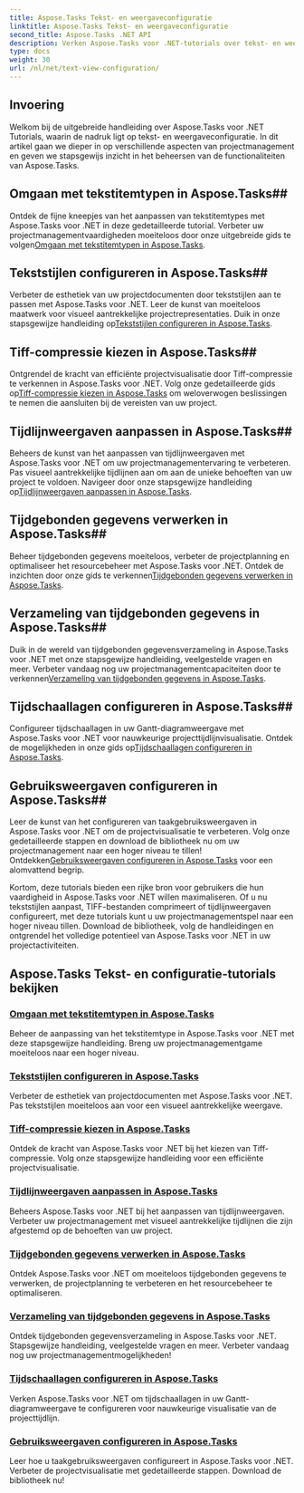 ```yaml
---
title: Aspose.Tasks Tekst- en weergaveconfiguratie
linktitle: Aspose.Tasks Tekst- en weergaveconfiguratie
second_title: Aspose.Tasks .NET API
description: Verken Aspose.Tasks voor .NET-tutorials over tekst- en weergaveconfiguratie. Mastertekststijlen, TIFF-compressie, tijdlijnweergaven en meer voor verbeterd projectbeheer.
type: docs
weight: 30
url: /nl/net/text-view-configuration/
---
```

## Invoering

Welkom bij de uitgebreide handleiding over Aspose.Tasks voor .NET Tutorials, waarin de nadruk ligt op tekst- en weergaveconfiguratie. In dit artikel gaan we dieper in op verschillende aspecten van projectmanagement en geven we stapsgewijs inzicht in het beheersen van de functionaliteiten van Aspose.Tasks.

## Omgaan met tekstitemtypen in Aspose.Tasks## 
 Ontdek de fijne kneepjes van het aanpassen van tekstitemtypes met Aspose.Tasks voor .NET in deze gedetailleerde tutorial. Verbeter uw projectmanagementvaardigheden moeiteloos door onze uitgebreide gids te volgen[Omgaan met tekstitemtypen in Aspose.Tasks](./text-item-types/). 

## Tekststijlen configureren in Aspose.Tasks## 
Verbeter de esthetiek van uw projectdocumenten door tekststijlen aan te passen met Aspose.Tasks voor .NET. Leer de kunst van moeiteloos maatwerk voor visueel aantrekkelijke projectrepresentaties. Duik in onze stapsgewijze handleiding op[Tekststijlen configureren in Aspose.Tasks](./text-styles/).

## Tiff-compressie kiezen in Aspose.Tasks## 
 Ontgrendel de kracht van efficiënte projectvisualisatie door Tiff-compressie te verkennen in Aspose.Tasks voor .NET. Volg onze gedetailleerde gids op[Tiff-compressie kiezen in Aspose.Tasks](./tiff-compression/) om weloverwogen beslissingen te nemen die aansluiten bij de vereisten van uw project.

## Tijdlijnweergaven aanpassen in Aspose.Tasks## 
 Beheers de kunst van het aanpassen van tijdlijnweergaven met Aspose.Tasks voor .NET om uw projectmanagementervaring te verbeteren. Pas visueel aantrekkelijke tijdlijnen aan om aan de unieke behoeften van uw project te voldoen. Navigeer door onze stapsgewijze handleiding op[Tijdlijnweergaven aanpassen in Aspose.Tasks](./timeline-views/).

## Tijdgebonden gegevens verwerken in Aspose.Tasks## 
Beheer tijdgebonden gegevens moeiteloos, verbeter de projectplanning en optimaliseer het resourcebeheer met Aspose.Tasks voor .NET. Ontdek de inzichten door onze gids te verkennen[Tijdgebonden gegevens verwerken in Aspose.Tasks](./timephased-data/).

## Verzameling van tijdgebonden gegevens in Aspose.Tasks## 
 Duik in de wereld van tijdgebonden gegevensverzameling in Aspose.Tasks voor .NET met onze stapsgewijze handleiding, veelgestelde vragen en meer. Verbeter vandaag nog uw projectmanagementcapaciteiten door te verkennen[Verzameling van tijdgebonden gegevens in Aspose.Tasks](./timephased-data-collection/).

## Tijdschaallagen configureren in Aspose.Tasks## 
 Configureer tijdschaallagen in uw Gantt-diagramweergave met Aspose.Tasks voor .NET voor nauwkeurige projecttijdlijnvisualisatie. Ontdek de mogelijkheden in onze gids op[Tijdschaallagen configureren in Aspose.Tasks](./timescale-tiers/).

## Gebruiksweergaven configureren in Aspose.Tasks## 
Leer de kunst van het configureren van taakgebruiksweergaven in Aspose.Tasks voor .NET om de projectvisualisatie te verbeteren. Volg onze gedetailleerde stappen en download de bibliotheek nu om uw projectmanagement naar een hoger niveau te tillen! Ontdekken[Gebruiksweergaven configureren in Aspose.Tasks](./usage-views/) voor een alomvattend begrip.

Kortom, deze tutorials bieden een rijke bron voor gebruikers die hun vaardigheid in Aspose.Tasks voor .NET willen maximaliseren. Of u nu tekststijlen aanpast, TIFF-bestanden comprimeert of tijdlijnweergaven configureert, met deze tutorials kunt u uw projectmanagementspel naar een hoger niveau tillen. Download de bibliotheek, volg de handleidingen en ontgrendel het volledige potentieel van Aspose.Tasks voor .NET in uw projectactiviteiten.
## Aspose.Tasks Tekst- en configuratie-tutorials bekijken
### [Omgaan met tekstitemtypen in Aspose.Tasks](./text-item-types/)
Beheer de aanpassing van het tekstitemtype in Aspose.Tasks voor .NET met deze stapsgewijze handleiding. Breng uw projectmanagementgame moeiteloos naar een hoger niveau.
### [Tekststijlen configureren in Aspose.Tasks](./text-styles/)
Verbeter de esthetiek van projectdocumenten met Aspose.Tasks voor .NET. Pas tekststijlen moeiteloos aan voor een visueel aantrekkelijke weergave.
### [Tiff-compressie kiezen in Aspose.Tasks](./tiff-compression/)
Ontdek de kracht van Aspose.Tasks voor .NET bij het kiezen van Tiff-compressie. Volg onze stapsgewijze handleiding voor een efficiënte projectvisualisatie.
### [Tijdlijnweergaven aanpassen in Aspose.Tasks](./timeline-views/)
Beheers Aspose.Tasks voor .NET bij het aanpassen van tijdlijnweergaven. Verbeter uw projectmanagement met visueel aantrekkelijke tijdlijnen die zijn afgestemd op de behoeften van uw project.
### [Tijdgebonden gegevens verwerken in Aspose.Tasks](./timephased-data/)
Ontdek Aspose.Tasks voor .NET om moeiteloos tijdgebonden gegevens te verwerken, de projectplanning te verbeteren en het resourcebeheer te optimaliseren.
### [Verzameling van tijdgebonden gegevens in Aspose.Tasks](./timephased-data-collection/)
Ontdek tijdgebonden gegevensverzameling in Aspose.Tasks voor .NET. Stapsgewijze handleiding, veelgestelde vragen en meer. Verbeter vandaag nog uw projectmanagementmogelijkheden!
### [Tijdschaallagen configureren in Aspose.Tasks](./timescale-tiers/)
Verken Aspose.Tasks voor .NET om tijdschaallagen in uw Gantt-diagramweergave te configureren voor nauwkeurige visualisatie van de projecttijdlijn.
### [Gebruiksweergaven configureren in Aspose.Tasks](./usage-views/)
Leer hoe u taakgebruiksweergaven configureert in Aspose.Tasks voor .NET. Verbeter de projectvisualisatie met gedetailleerde stappen. Download de bibliotheek nu!